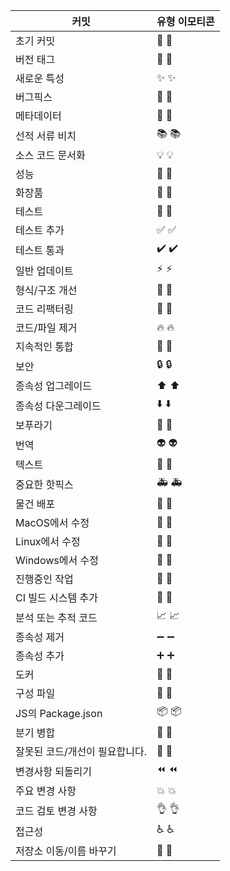 커밋 |  유형	이모티콘
--- | ---
초기 커밋	| 🎉 :tada:
버전 태그	| 🔖	 :bookmark:
새로운 특성| ✨	 :sparkles:
버그픽스|	🐛	  :bug:
메타데이터	|📇	  :card_index:
선적 서류 비치	| 	📚 :books:
소스 코드 문서화	| 	💡 :bulb:
성능	| 	🐎 :racehorse:
화장품	| 	💄 :lipstick:
테스트	| 	🚨 :rotating_light:
테스트 추가	| 	✅ :white_check_mark:
테스트 통과	| 	✔️ :heavy_check_mark:
일반 업데이트	| 	⚡ :zap:
형식/구조 개선	| 	🎨 :art:
코드 리팩터링	| 	🔨 :hammer:
코드/파일 제거	| 	🔥 :fire:
지속적인 통합		| 💚 :green_heart:
보안		| 🔒 :lock:
종속성 업그레이드|⬆️ 	:arrow_up:
종속성 다운그레이드	|⬇️ 	 :arrow_down:
보푸라기	| 	👕 :shirt:
번역	| 	👽 :alien:
텍스트	| 	📝 :pencil:
중요한 핫픽스	| 	🚑 :ambulance:
물건 배포	| 	🚀 :rocket:
MacOS에서 수정	| 	🍎 :apple:
Linux에서 수정	| 	🐧 :penguin:
Windows에서 수정	| 	🏁 :checkered_flag:
진행중인 작업	| 	🚧 :construction:
CI 빌드 시스템 추가	| 	👷 :construction_worker:
분석 또는 추적 코드	| 	📈 :chart_with_upwards_trend:
종속성 제거	| 	➖ :heavy_minus_sign:
종속성 추가	| 	➕ :heavy_plus_sign:
도커	| 	🐳 :whale:
구성 파일	| 	🔧 :wrench:
JS의 Package.json	| 	📦 :package:
분기 병합	| 	🔀 :twisted_rightwards_arrows:
잘못된 코드/개선이 필요합니다.	| 	💩 :hankey:
변경사항 되돌리기	| 	⏪ :rewind:
주요 변경 사항	| 	💥 :boom:
코드 검토 변경 사항	| 	👌 :ok_hand:
접근성	| 	♿ :wheelchair:
저장소 이동/이름 바꾸기	| 	🚚 :truck: